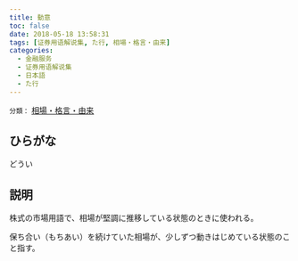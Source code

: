 ```yaml
---
title: 動意
toc: false
date: 2018-05-18 13:58:31
tags: [证券用语解说集, た行, 相場・格言・由来]
categories:
  - 金融服务
  - 证券用语解说集
  - 日本語
  - た行
---
```


`分類：` [相場・格言・由来](/tags/相場・格言・由来/)

## ひらがな

どうい

## 説明

株式の市場用語で、相場が堅調に推移している状態のときに使われる。

保ち合い（もちあい）を続けていた相場が、少しずつ動きはじめている状態のこと指す。
